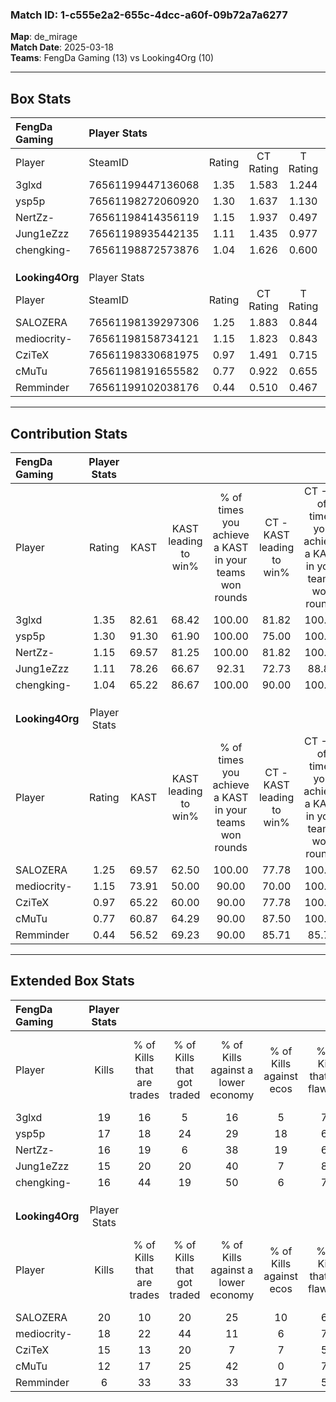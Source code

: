 ### Match ID: 1-c555e2a2-655c-4dcc-a60f-09b72a7a6277  
**Map**: de_mirage  
**Match Date**: 2025-03-18  
**Teams**: FengDa Gaming (13) vs Looking4Org (10)  

---  

## Box Stats  

| **FengDa Gaming** | Player Stats      |        |           |          |       |      |       |         |        |      |     |
| :- | :- | :-: | :-: | :-: | :-: | :-: | :-: | :-: | :-: | :-: | :-: |
| Player            | SteamID           | Rating | CT Rating | T Rating | KAST  | ADR  | Kills | Assists | Deaths | K/D  | HS% |
| 3glxd             | 76561199447136068 |  1.35  |   1.583   |  1.244   | 82.61 | 87.4 |  19   |    4    |   14   | 1.36 | 36  |
| ysp5p             | 76561198272060920 |  1.30  |   1.637   |  1.130   | 91.30 | 65.5 |  17   |    6    |   13   | 1.31 | 52  |
| NertZz-           | 76561198414356119 |  1.15  |   1.937   |  0.497   | 69.57 | 94.1 |  16   |    7    |   15   | 1.07 | 56  |
| Jung1eZzz         | 76561198935442135 |  1.11  |   1.435   |  0.977   | 78.26 | 73.4 |  15   |    6    |   15   | 1.00 | 80  |
| chengking-        | 76561198872573876 |  1.04  |   1.626   |  0.600   | 65.22 | 72.9 |  16   |    4    |   15   | 1.07 | 56  |
|                   |                   |        |           |          |       |      |       |         |        |      |     |
|                   |                   |        |           |          |       |      |       |         |        |      |     |
|                   |                   |        |           |          |       |      |       |         |        |      |     |
| **Looking4Org**   | Player Stats      |        |           |          |       |      |       |         |        |      |     |
| Player            | SteamID           | Rating | CT Rating | T Rating | KAST  | ADR  | Kills | Assists | Deaths | K/D  | HS% |
| SALOZERA          | 76561198139297306 |  1.25  |   1.883   |  0.844   | 69.57 | 96.3 |  20   |    3    |   17   | 1.18 | 60  |
| mediocrity-       | 76561198158734121 |  1.15  |   1.823   |  0.843   | 73.91 | 73.1 |  18   |    3    |   16   | 1.13 | 83  |
| CziTeX            | 76561198330681975 |  0.97  |   1.491   |  0.715   | 65.22 | 72.8 |  15   |    7    |   17   | 0.88 | 46  |
| cMuTu             | 76561198191655582 |  0.77  |   0.922   |  0.655   | 60.87 | 63.3 |  12   |    2    |   17   | 0.71 | 50  |
| Remminder         | 76561199102038176 |  0.44  |   0.510   |  0.467   | 56.52 | 36.9 |   6   |    4    |   17   | 0.35 | 16  |
---  

## Contribution Stats  

| **FengDa Gaming** | Player Stats |       |                      |                                                        |                           |                                                             |                          |                                                            |
| :- | :-: | :-: | :-: | :-: | :-: | :-: | :-: | :-: |
| Player            |    Rating    | KAST  | KAST leading to win% | % of times you achieve a KAST in your teams won rounds | CT - KAST leading to win% | CT - % of times you achieve a KAST in your teams won rounds | T - KAST leading to win% | T - % of times you achieve a KAST in your teams won rounds |
| 3glxd             |     1.35     | 82.61 |        68.42         |                         100.00                         |           81.82           |                           100.00                            |          50.00           |                           100.00                           |
| ysp5p             |     1.30     | 91.30 |        61.90         |                         100.00                         |           75.00           |                           100.00                            |          44.44           |                           100.00                           |
| NertZz-           |     1.15     | 69.57 |        81.25         |                         100.00                         |           81.82           |                           100.00                            |          80.00           |                           100.00                           |
| Jung1eZzz         |     1.11     | 78.26 |        66.67         |                         92.31                          |           72.73           |                            88.89                            |          57.14           |                           100.00                           |
| chengking-        |     1.04     | 65.22 |        86.67         |                         100.00                         |           90.00           |                           100.00                            |          80.00           |                           100.00                           |
|                   |              |       |                      |                                                        |                           |                                                             |                          |                                                            |
|                   |              |       |                      |                                                        |                           |                                                             |                          |                                                            |
|                   |              |       |                      |                                                        |                           |                                                             |                          |                                                            |
| **Looking4Org**   | Player Stats |       |                      |                                                        |                           |                                                             |                          |                                                            |
| Player            |    Rating    | KAST  | KAST leading to win% | % of times you achieve a KAST in your teams won rounds | CT - KAST leading to win% | CT - % of times you achieve a KAST in your teams won rounds | T - KAST leading to win% | T - % of times you achieve a KAST in your teams won rounds |
| SALOZERA          |     1.25     | 69.57 |        62.50         |                         100.00                         |           77.78           |                           100.00                            |          42.86           |                           100.00                           |
| mediocrity-       |     1.15     | 73.91 |        50.00         |                         90.00                          |           70.00           |                           100.00                            |          25.00           |                           66.67                            |
| CziTeX            |     0.97     | 65.22 |        60.00         |                         90.00                          |           77.78           |                           100.00                            |          33.33           |                           66.67                            |
| cMuTu             |     0.77     | 60.87 |        64.29         |                         90.00                          |           87.50           |                           100.00                            |          33.33           |                           66.67                            |
| Remminder         |     0.44     | 56.52 |        69.23         |                         90.00                          |           85.71           |                            85.71                            |          50.00           |                           100.00                           |
---  

## Extended Box Stats  

| **FengDa Gaming** | Player Stats |                            |                            |                                    |                         |                              |                                 |        |                             |                                     |                          |                               |                            |
| :- | :-: | :-: | :-: | :-: | :-: | :-: | :-: | :-: | :-: | :-: | :-: | :-: | :-: |
| Player            |    Kills     | % of Kills that are trades | % of Kills that got traded | % of Kills against a lower economy | % of Kills against ecos | % of Kills that are flawless | % of Kills that are close duels | Deaths | % of Deaths that get traded | % of Deaths against a lower economy | % of Deaths against ecos | % of Deaths that are flawless | % of Deaths that are close |
| 3glxd             |      19      |             16             |             5              |                 16                 |            5            |              74              |                0                |   14   |             21              |                 36                  |            7             |              57               |             7              |
| ysp5p             |      17      |             18             |             24             |                 29                 |           18            |              65              |                0                |   13   |             31              |                 15                  |            0             |              62               |             0              |
| NertZz-           |      16      |             19             |             6              |                 38                 |           19            |              69              |                0                |   15   |             27              |                 20                  |            7             |              53               |             0              |
| Jung1eZzz         |      15      |             20             |             20             |                 40                 |            7            |              87              |                7                |   15   |             27              |                 13                  |            7             |              73               |             7              |
| chengking-        |      16      |             44             |             19             |                 50                 |            6            |              75              |                6                |   15   |             27              |                 13                  |            7             |              67               |             7              |
|                   |              |                            |                            |                                    |                         |                              |                                 |        |                             |                                     |                          |                               |                            |
|                   |              |                            |                            |                                    |                         |                              |                                 |        |                             |                                     |                          |                               |                            |
|                   |              |                            |                            |                                    |                         |                              |                                 |        |                             |                                     |                          |                               |                            |
| **Looking4Org**   | Player Stats |                            |                            |                                    |                         |                              |                                 |        |                             |                                     |                          |                               |                            |
| Player            |    Kills     | % of Kills that are trades | % of Kills that got traded | % of Kills against a lower economy | % of Kills against ecos | % of Kills that are flawless | % of Kills that are close duels | Deaths | % of Deaths that get traded | % of Deaths against a lower economy | % of Deaths against ecos | % of Deaths that are flawless | % of Deaths that are close |
| SALOZERA          |      20      |             10             |             20             |                 25                 |           10            |              65              |               10                |   17   |             24              |                 12                  |            12            |              76               |             6              |
| mediocrity-       |      18      |             22             |             44             |                 11                 |            6            |              72              |                0                |   16   |             13              |                  6                  |            0             |              88               |             0              |
| CziTeX            |      15      |             13             |             20             |                 7                  |            7            |              53              |                0                |   17   |             29              |                  6                  |            0             |              71               |             0              |
| cMuTu             |      12      |             17             |             25             |                 42                 |            0            |              75              |                0                |   17   |              0              |                  0                  |            0             |              65               |             6              |
| Remminder         |      6       |             33             |             33             |                 33                 |           17            |              50              |               17                |   17   |             12              |                  6                  |            0             |              71               |             0              |
